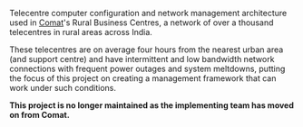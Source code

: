 Telecentre computer configuration and network management architecture used in [Comat](http://www.comat.com/)'s Rural Business Centres, a network of over a thousand telecentres in rural areas across India.

These telecentres are on average four hours from the nearest urban area (and support centre) and have intermittent and low bandwidth network connections with frequent power outages and system meltdowns, putting the focus of this project on creating a management framework that can work under such conditions.

**This project is no longer maintained as the implementing team has moved on from Comat.**